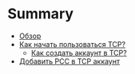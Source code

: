 # Summary

* [Обзор](README.md)
* [Как начать пользоваться TCP?](chapter1.md)
  * [Как создать аккаунт в TCP?](chapter1/kak-sozdat-akkaunt-v-tcp.md)
* [Добавить PCC в TCP аккаунт](dobavit-pcc-v-tcp-akkaunt.md)

